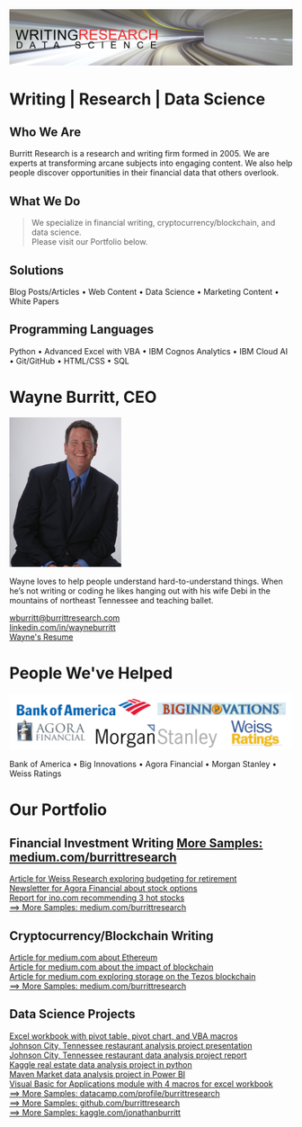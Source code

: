 <img src="github-cover-ds.png">

# Writing | Research | Data Science

## Who We Are

Burritt Research is a research and writing firm formed in 2005. We are experts at transforming arcane subjects into engaging content. We also help people discover opportunities in their financial data that others overlook.

## What We Do

> We specialize in financial writing, cryptocurrency/blockchain, and data science.  
> Please visit our Portfolio below.   

## Solutions

Blog Posts/Articles • Web Content • Data Science • Marketing Content • White Papers

## Programming Languages

Python • Advanced Excel with VBA • IBM Cognos Analytics • IBM Cloud AI • Git/GitHub • HTML/CSS • SQL  

# Wayne Burritt, CEO  

<img src="wayne-burritt-pic.jpg">

Wayne loves to help people understand hard-to-understand things. When he’s not writing or coding he likes hanging out with his wife Debi in the mountains of northeast Tennessee and teaching ballet.  

[wburritt@burrittresearch.com](mailto:wburritt@burrittresearch.com?subject=Info)  
[linkedin.com/in/wayneburritt](https://www.linkedin.com/in/wayneburritt 'Wayne Burritt LinkedIn')  
[Wayne's Resume](https://burrittresearch.com/j-wayne-burritt-resume.pdf "Wayne's Resume")  

# People We've Helped

<img src="github-clients.png">

Bank of America • Big Innovations • Agora Financial • Morgan Stanley • Weiss Ratings  

# Our Portfolio

## Financial Investment Writing [More Samples: medium.com/burrittresearch](https://medium.com/burrittresearch 'More Samples')

[Article for Weiss Research exploring budgeting for retirement](https://burrittresearch.com/wayne-burritt-article-money-and-markets.pdf 'Article for Weiss Research exploring budgeting for retirement')  
[Newsletter for Agora Financial about stock options](https://burrittresearch.com/wayne-burritt-newsletter-agora-emo2.pdf 'Newsletter for Agora Financial about stock options')  
[Report for ino.com recommending 3 hot stocks](https://burrittresearch.com/wayne-burritt-report-3-hot-stocks-ino.pdf 'Report for ino.com recommending 3 hot stocks')  
[==> More Samples: medium.com/burrittresearch](https://medium.com/burrittresearch 'Medium Burritt Research')   

## Cryptocurrency/Blockchain Writing

[Article for medium.com about Ethereum](https://burrittresearch.com/wayne-burritt-article-buy-ethereum-today-medium.pdf 'Article for medium.com about Ethereum')  
[Article for medium.com about the impact of blockchain](https://burrittresearch.com/wayne-burritt-article-blockchain-will-reshape-medium.pdf 'Article for medium.com about the impact of blockchain')  
[Article for medium.com exploring storage on the Tezos blockchain](https://burrittresearch.com/wayne-burritt-article-heres-why-tezos-medium.pdf 'Article for medium.com exploring storage on the Tezos blockchain')  
[==> More Samples: medium.com/burrittresearch](https://medium.com/burrittresearch 'Medium Burritt Research')   

## Data Science Projects

[Excel workbook with pivot table, pivot chart, and VBA macros](https://burrittresearch.com/wayne-burritt-excel-pivot-table-with-vba.pdf 'Excel workbook with pivot table, pivot chart, and VBA macros')  
[Johnson City, Tennessee restaurant analysis project presentation](https://burrittresearch.com/wayne-burritt-restaurants-jc-presentation.pdf 'Johnson City, Tennessee restaurant analysis project presentation')   
[Johnson City, Tennessee restaurant data analysis project report](https://burrittresearch.com/wayne-burritt-restaurants-jc-report.pdf 'Johnson City, Tennessee restaurant data analysis project report')  
[Kaggle real estate data analysis project in python](https://github.com/burrittresearch/kaggle-competition-predict-house-prices 'Kaggle real estate data analysis project in python')  
[Maven Market data analysis project in Power BI](https://burrittresearch.com/wayne-burritt-power-bi-maven-market.pdf 'Maven Market data analysis project in Power BI')  
[Visual Basic for Applications module with 4 macros for excel workbook](https://burrittresearch.com/wayne-burritt-excel-vba-macros.pdf 'Visual Basic for Applications module with 4 macros for excel workbook')  
[==> More Samples: datacamp.com/profile/burrittresearch](https://app.datacamp.com/profile/burrittresearch 'DataCamp Burritt Research')   
[==> More Samples: github.com/burrittresearch](https://github.com/burrittresearch 'GitHub Burritt Research')   
[==> More Samples: kaggle.com/jonathanburritt](https://www.kaggle.com/jonathanburritt 'Kaggle Jonathan Burritt')   
